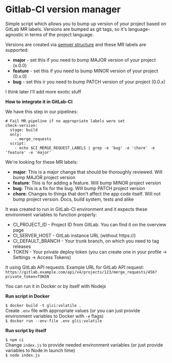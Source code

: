 # Gitlab-CI version manager

Simple script which allows you to bump up version of your project based on GitLab MR labels. Versions are bumped as git tags, so it's language-agnostic in terms of the project language.

Versions are created via [semver structure](https://semver.org/) and these MR labels are supported:  
- **major** - set this if you need to bump MAJOR version of your project (x.0.0)  
- **feature** - set this if you need to bump MINOR version of your project (0.x.0)  
- **bug** - set this ir you need to bump PATCH version of your project (0.0.x)  

I think later I'll add more exotic stuff

**How to integrate it in GitLab-CI**

We have this step in our pipelines:  

```
# Fail MR pipeline if no appropriate labels were set
check-version:
  stage: build
  only:
    - merge_requests
  script:
    - echo $CI_MERGE_REQUEST_LABELS | grep -e 'bug' -e 'chore' -e 'feature' -e 'major'
```

We're looking for these MR labels:  
- **major**: This is a major change that should be thoroughly reviewed. Will bump MAJOR project version  
- **feature**: This is for adding a feature. Will bump MINOR project version  
- **bug**: This is a fix for the bug. Will bump PATCH project version  
- **chore**: Changes to things that don't affect the app code itself. Will not bump project version. Docs, build system, tests and alike  

It was created to run in GitLab-CI environment and it expects these environment variables to function properly:

- CI_PROJECT_ID - Project ID from GitLab. You can find it on the overview page
- CI_SERVER_HOST - GitLab instance URL (without https://)
- CI_DEFAULT_BRANCH - Your trunk branch, on which you need to tag releases
- TOKEN - Your private deploy token (you can create one in your profile -> Settings -> Access Tokens)

It using GitLab API requests. Example URL for GitLab API request:  
`https://gitlab.example.com/api/v4/projects/123/merge_requests/456?private_token=TOKEN`

You can run it in Docker or by itself with Nodejs

**Run script in Docker**

`$ docker build -t glci:volatile .`  
Create `.env` file with appropriate values (or you can just provide environment variables to Docker with `-e` flags)  
`$ docker run --env-file .env glci:volatile`

**Run script by itself**

`$ npm ci`  
Change `index.js` to provide needed environment variables (or just provide variables to Node in launch time)  
`$ node index.js`
